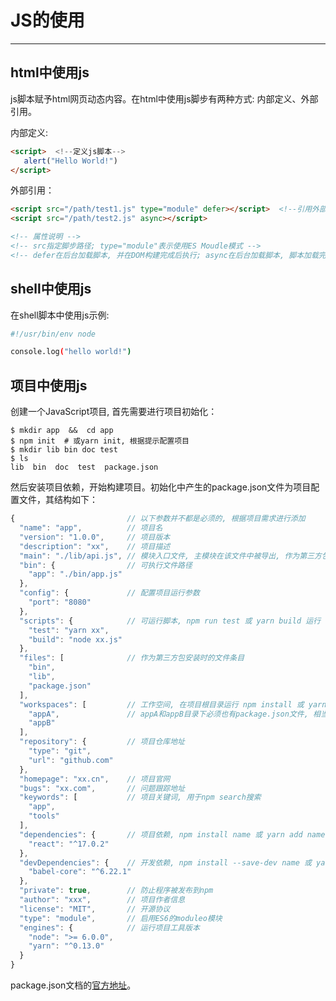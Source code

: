# JS的使用
---

## html中使用js

js脚本赋予html网页动态内容。在html中使用js脚步有两种方式: 内部定义、外部引用。

内部定义:

```html
<script>  <!--定义js脚本-->
   alert("Hello World!")
</script>
```

外部引用：

```html
<script src="/path/test1.js" type="module" defer></script>  <!--引用外部脚本-->    
<script src="/path/test2.js" async></script>

<!-- 属性说明 -->
<!-- src指定脚步路径; type="module"表示使用ES Moudle模式 -->
<!-- defer在后台加载脚本, 并在DOM构建完成后执行; async在后台加载脚本, 脚本加载完后立即执行 -->
```

## shell中使用js

在shell脚本中使用js示例:

```bash
#!/usr/bin/env node

console.log("hello world!")
```

## 项目中使用js

创建一个JavaScript项目, 首先需要进行项目初始化：

```shell
$ mkdir app  &&  cd app
$ npm init  # 或yarn init, 根据提示配置项目
$ mkdir lib bin doc test
$ ls
lib  bin  doc  test  package.json
```

然后安装项目依赖，开始构建项目。初始化中产生的package.json文件为项目配置文件，其结构如下：

```javascript
{                         // 以下参数并不都是必须的, 根据项目需求进行添加
  "name": "app",          // 项目名
  "version": "1.0.0",     // 项目版本
  "description": "xx",    // 项目描述
  "main": "./lib/api.js", // 模块入口文件, 主模块在该文件中被导出, 作为第三方包时import从这里导入模块
  "bin": {                // 可执行文件路径
    "app": "./bin/app.js"
  },
  "config": {             // 配置项目运行参数
    "port": "8080"
  }, 
  "scripts": {            // 可运行脚本, npm run test 或 yarn build 运行
    "test": "yarn xx",
    "build": "node xx.js"
  },
  "files": [              // 作为第三方包安装时的文件条目
    "bin", 
    "lib",
    "package.json"
  ],
  "workspaces": [         // 工作空间, 在项目根目录运行 npm install 或 yarn install时, 工作空间目录会被链接到node_modules目录下
    "appA",               // appA和appB目录下必须也有package.json文件, 相当于一个大项目中嵌套了几个小项目
    "appB"
  ],
  "repository": {         // 项目仓库地址
    "type": "git",
    "url": "github.com"
  },
  "homepage": "xx.cn",    // 项目官网
  "bugs": "xx.com",       // 问题跟踪地址
  "keywords": [           // 项目关键词, 用于npm search搜索
    "app",
    "tools"
  ],
  "dependencies": {       // 项目依赖, npm install name 或 yarn add name
    "react": "^17.0.2"
  },
  "devDependencies": {    // 开发依赖, npm install --save-dev name 或 yarn add --dev name
    "babel-core": "^6.22.1"
  },
  "private": true,        // 防止程序被发布到npm
  "author": "xxx",        // 项目作者信息
  "license": "MIT",       // 开源协议
  "type": "module",       // 启用ES6的moduleo模块
  "engines": {            // 运行项目工具版本
    "node": ">= 6.0.0",
    "yarn": "^0.13.0"
  }
}
```

package.json文档的[官方地址](https://docs.npmjs.com/cli/v6/configuring-npm/package-json)。

